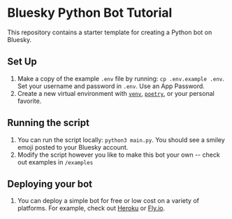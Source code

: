 # Bluesky Python Bot Tutorial

This repository contains a starter template for creating a Python bot on Bluesky.

## Set Up

1. Make a copy of the example `.env` file by running: `cp .env.example .env`. Set your username and password in `.env`. Use an App Password.
2. Create a new virtual environment with [`venv`](), [`poetry`](), or your personal favorite.

## Running the script 
1. You can run the script locally: `python3 main.py`. You should see a smiley emoji posted to your Bluesky account. 
2. Modify the script however you like to make this bot your own -- check out examples in `/examples`

## Deploying your bot
1. You can deploy a simple bot for free or low cost on a variety of platforms. For example, check out [Heroku](https://devcenter.heroku.com/articles/github-integration) or [Fly.io](https://fly.io/docs/reference/fly-launch/).
